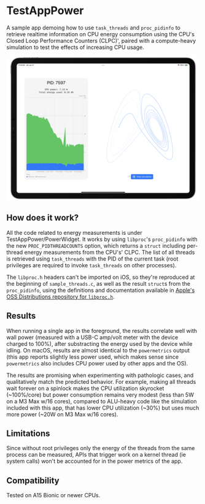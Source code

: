 #  TestAppPower

A sample app demoing how to use `task_threads` and `proc_pidinfo` to retrieve realtime information on CPU energy consumption using the CPU's Closed Loop Performance Counters (CLPC)', paired with a compute-heavy simulation to test the effects of increasing CPU usage.

![Mockup](Images/Mockup.png)

## How does it work?

All the code related to energy measurements is under TestAppPower/PowerWidget. It works by using `libproc`'s `proc_pidinfo` with the new `PROC_PIDTHREADCOUNTS` option, which returns a `struct` including per-thread energy measurements from the CPU's' CLPC. The list of all threads is retrieved using `task_threads` with the PID of the current task (root privileges are required to invoke `task_threads` on other processes).

The `libproc.h` headers can't be imported on iOS, so they're reproduced at the beginning of `sample_threads.c`, as well as the result `struct`s from the `proc_pidinfo`, using the definitions and documentation available in [Apple's OSS Distributions repository for `libproc.h`](https://github.com/apple-oss-distributions/xnu/blob/aca3beaa3dfbd42498b42c5e5ce20a938e6554e5/bsd/sys/proc_info.h).

## Results
When running a single app in the foreground, the results correlate well with wall power (measured with a USB-C amp/volt meter with the device charged to 100%), after substracting the energy used by the device while idling. On macOS, results are almost identical to the `powermetrics` output (this app reports slightly less power used, which makes sense since `powermetrics` also includes CPU power used by other apps and the OS).

The results are promising when experimenting with pathologic cases, and qualitatively match the predicted behavior. For example, making all threads wait forever on a spinlock makes the CPU utilization skyrocket (~100%/core) but power consumption remains very modest (less than 5W on a M3 Max w/16 cores), compared to ALU-heavy code like the simulation included with this app, that has lower CPU utilization (~30%) but uses much more power (~20W on M3 Max w/16 cores).
 
## Limitations

Since without root privileges only the energy of the threads from the same process can be measured, APIs that trigger work on a kernel thread (ie system calls) won't be accounted for in the power metrics of the app.

## Compatibility

Tested on A15 Bionic or newer CPUs.
